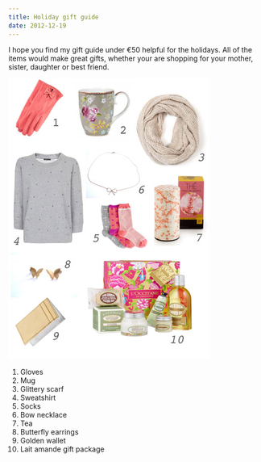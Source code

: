 ```yaml
---
title: Holiday gift guide
date: 2012-12-19
---
```


I hope you find my gift guide under €50 helpful for the holidays. All of the items would make great gifts, whether your are shopping for your mother, sister, daughter or best friend.

![Collage](/images/collage-holiday-gift-guide.jpg)

1. Gloves
2. Mug
3. Glittery scarf
4. Sweatshirt
5. Socks
6. Bow necklace
7. Tea
8. Butterfly earrings
9. Golden wallet
10. Lait amande gift package
